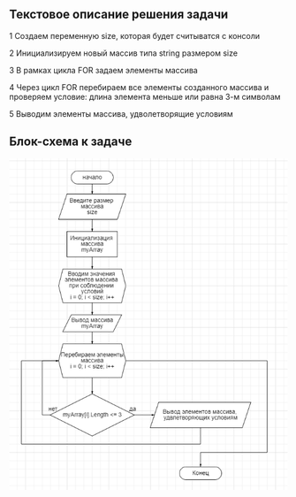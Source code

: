 ## Текстовое описание решения задачи

1 Создаем переменную size, которая будет считыватся с консоли

2 Инициализируем новый массив типа string размером size

3 В рамках цикла FOR задаем элементы массива

4 Через цикл FOR перебираем все элементы созданного массива и проверяем условие: длина элемента меньше или равна 3-м символам

5 Выводим элементы массива, удволетворящие условиям

## Блок-схема к задаче
![блок схема](block-chema.jpg)







